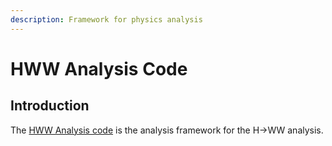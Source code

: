 ```yaml
---
description: Framework for physics analysis
---
```


# HWW Analysis Code

## Introduction

The [HWW Analysis code](https://gitlab.cern.ch/atlas-physics/higgs/hww/HWWAnalysisCode) is the analysis framework for the H→WW analysis. 

